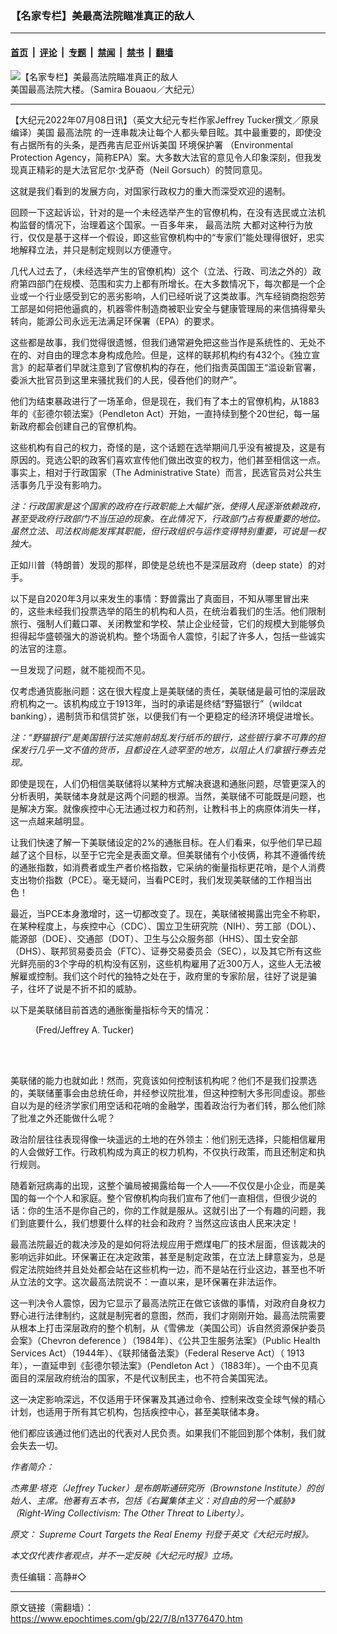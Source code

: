 ### 【名家专栏】美最高法院瞄准真正的敌人

---

#### [首页](../../../..?n13776470) &nbsp;|&nbsp; [评论](../../../../../epoch-comment?n13776470) &nbsp;|&nbsp; [专题](../../../../../epoch-special?n13776470) &nbsp;|&nbsp; [禁闻](../../../../../epoch-news?n13776470) &nbsp;|&nbsp; [禁书](../../../../../books?n13776470) &nbsp;|&nbsp; [翻墙](https://github.com/gfw-breaker/nogfw/blob/master/README.md?n13776470)


<div><img alt="【名家专栏】美最高法院瞄准真正的敌人" class="attachment-djy_600_400 size-djy_600_400 wp-post-image" src="https://i.epochtimes.com/assets/uploads/2022/07/id13776474-Washington_0A4A5602-1-700x420-600x400.jpg"/>
<div class="caption">
 美国最高法院大楼。（Samira Bouaou／大纪元）
</div></div><hr/><div class="post_content" id="artbody" itemprop="articleBody">
 <!-- article content begin -->
 <p>
  【大纪元2022年07月08日讯】（英文大纪元专栏作家Jeffrey Tucker撰文／原泉编译）美国
  <ok href="https://www.epochtimes.com/gb/tag/%E6%9C%80%E9%AB%98%E6%B3%95%E9%99%A2.html">
   最高法院
  </ok>
  的一连串裁决让每个人都头晕目眩。其中最重要的，即使没有占据所有的头条，是西弗吉尼亚州诉美国
  <ok href="https://www.epochtimes.com/gb/tag/%E7%8E%AF%E5%A2%83%E4%BF%9D%E6%8A%A4%E7%BD%B2.html">
   环境保护署
  </ok>
  （Environmental Protection Agency，简称EPA）案。大多数大法官的意见令人印象深刻，但我发现真正精彩的是大法官尼尔‧戈萨奇（Neil Gorsuch）的赞同意见。
 </p>
 <p>
  这就是我们看到的发展方向，对国家行政权力的重大而深受欢迎的遏制。
 </p>
 <p>
  回顾一下这起诉讼，针对的是一个未经选举产生的官僚机构，在没有选民或立法机构监督的情况下，治理着这个国家。一百多年来，
  <ok href="https://www.epochtimes.com/gb/tag/%E6%9C%80%E9%AB%98%E6%B3%95%E9%99%A2.html">
   最高法院
  </ok>
  大都对这种行为放行，仅仅是基于这样一个假设，即这些官僚机构中的“专家们”能处理得很好，忠实地解释立法，并只是制定规则以方便遵守。
 </p>
 <p>
  几代人过去了，（未经选举产生的官僚机构）这个（立法、行政、司法之外的）政府第四部门在规模、范围和实力上都有所增长。在大多数情况下，每次都是一个企业或一个行业感受到它的恶劣影响，人们已经听说了这类故事。汽车经销商抱怨劳工部是如何把他逼疯的，机器零件制造商被职业安全与健康管理局的来信搞得晕头转向，能源公司永远无法满足环保署（EPA）的要求。
 </p>
 <p>
  这些都是故事，我们觉得很遗憾，但我们通常避免把这些当作是系统性的、无处不在的、对自由的理念本身构成危险。但是，这样的联邦机构约有432个。《独立宣言》的起草者们早就注意到了官僚机构的存在，他们指责英国国王“滥设新官署，委派大批官员到这里来骚扰我们的人民，侵吞他们的财产”。
 </p>
 <p>
  他们为结束暴政进行了一场革命，但是现在，我们有了本土的官僚机构，从1883年的《彭德尔顿法案》（Pendleton Act）开始，一直持续到整个20世纪，每一届新政府都会创建自己的官僚机构。
 </p>
 <p>
  这些机构有自己的权力，奇怪的是，这个话题在选举期间几乎没有被提及，这是有原因的。竞选公职的政客们喜欢宣传他们做出改变的权力，他们甚至相信这一点。事实上，相对于行政国家（The Administrative State）而言，民选官员对公共生活事务几乎没有影响力。
 </p>
 <p>
  <em>
   注：行政国家是这个国家的政府在行政职能上大幅扩张，使得人民逐渐依赖政府，甚至受政府行政部门不当压迫的现象。在此情况下，行政部门占有极重要的地位。虽然立法、司法权尚能发挥其职能，但行政组织与运作变得特别重要，可说是一权独大。
  </em>
 </p>
 <p>
  正如川普（特朗普）发现的那样，即使是总统也不是深层政府（deep state）的对手。
 </p>
 <p>
  以下是自2020年3月以来发生的事情：野兽露出了真面目，不知从哪里冒出来的，这些未经我们投票选举的陌生的机构和人员，在统治着我们的生活。他们限制旅行、强制人们戴口罩、关闭教堂和学校、禁止企业经营，它们的规模大到能够负担得起华盛顿强大的游说机构。整个场面令人震惊，引起了许多人，包括一些诚实的法官的注意。
 </p>
 <p>
  一旦发现了问题，就不能视而不见。
 </p>
 <p>
  仅考虑通货膨胀问题：这在很大程度上是美联储的责任，美联储是最可怕的深层政府机构之一。该机构成立于1913年，当时的承诺是终结“野猫银行”（wildcat banking），遏制货币和信贷扩张，以便我们有一个更稳定的经济环境促进增长。
 </p>
 <p>
  <em>
   注：“野猫银行”是美国银行法实施前胡乱发行纸币的银行，这些银行拿不可靠的担保发行几乎一文不值的货币，且都设在人迹罕至的地方，以阻止人们拿银行券去兑现。
  </em>
 </p>
 <p>
  即使是现在，人们仍相信美联储将以某种方式解决衰退和通胀问题，尽管更深入的分析表明，美联储本身就是这两个问题的根源。当然，美联储不可能既是问题，也是解决方案。就像疾控中心无法通过权力和药剂，让教科书上的病原体消失一样，这一点越来越明显。
 </p>
 <p>
  让我们快速了解一下美联储设定的2%的通胀目标。在人们看来，似乎他们早已超越了这个目标，以至于它完全是表面文章。但美联储有个小伎俩，称其不遵循传统的通胀指数，如消费者或生产者价格指数，它采纳的衡量指标更花哨，是个人消费支出物价指数（PCE）。毫无疑问，当看PCE时，我们发现美联储的工作相当出色！
 </p>
 <p>
  最近，当PCE本身激增时，这一切都改变了。现在，美联储被揭露出完全不称职，在某种程度上，与疾控中心（CDC）、国立卫生研究院（NIH）、劳工部（DOL）、能源部（DOE）、交通部（DOT）、卫生与公众服务部（HHS）、国土安全部（DHS）、联邦贸易委员会（FTC）、证券交易委员会（SEC），以及其它所有这些光鲜亮丽的3个字母的机构没有区别，这些机构雇用了近300万人，这些人无法被解雇或控制。我们这个时代的独特之处在于，政府里的专家阶层，往好了说是骗子，往坏了说是不折不扣的威胁。
 </p>
 <p>
  以下是美联储目前首选的通胀衡量指标今天的情况：
 </p>
 <figure aria-describedby="caption-attachment-13776478" class="wp-caption aligncenter" id="attachment_13776478" style="width: 597px">
  <ok href=" https://i.epochtimes.com/assets/uploads/2022/07/id13776478-1-JAT-2022.07.01-1200x660-450x248.png" rel="noreferrer noopener" target="_blank">
   <img alt="" class="wp-image-13776478" src="https://i.epochtimes.com/assets/uploads/2022/07/id13776478-1-JAT-2022.07.01-1200x660-450x248.png"/>
  </ok>
  <br/><figcaption class="wp-caption-text" id="caption-attachment-13776478">
   (Fred/Jeffrey A. Tucker)
  </figcaption><br/>
 </figure><br/>
 <p>
  美联储的能力也就如此！然而，究竟该如何控制该机构呢？他们不是我们投票选的，美联储董事会由总统任命，并经参议院批准，但这种控制大多形同虚设。那些自以为是的经济学家们用空话和花哨的金融学，围着政治行为者们转，那么他们除了批准之外还能做什么呢？
 </p>
 <p>
  政治阶层往往表现得像一块遥远的土地的在外领主：他们别无选择，只能相信雇用的人会做好工作。行政机构成为真正的权力机构，不仅执行政策，而且还制定和执行规则。
 </p>
 <p>
  随着新冠病毒的出现，这整个骗局被揭露给每一个人——不仅仅是小企业，而是美国的每一个个人和家庭。整个官僚机构向我们宣布了他们一直相信，但很少说的话：你的生活不是你自己的，你的工作就是服从。这就引出了一个有趣的问题，我们到底要什么，我们想要什么样的社会和政府？当然这应该由人民来决定！
 </p>
 <p>
  最高法院最近的裁决涉及的是如何将法规应用于燃煤电厂的技术层面，但该裁决的影响远非如此。环保署正在决定政策，甚至是制定政策，在立法上肆意妄为，总是假定法院始终并且处处都会站在这些机构一边，而不是站在行业这边，甚至也不听从立法的文字。这次最高法院说不：一直以来，是环保署在非法运作。
 </p>
 <p>
  这一判决令人震惊，因为它显示了最高法院正在做它该做的事情，对政府自身权力野心进行法律制约，这就是制宪者的意图，然而，我们才刚刚开始。最高法院需要从根本上打击深层政府的整个机制，从《雪佛龙（美国公司）诉自然资源保护委员会案》（Chevron deference ）（1984年）、《公共卫生服务法案》（Public Health Services Act）（1944年）、《联邦储备法案》（Federal Reserve Act）（ 1913年），一直延申到《彭德尔顿法案》（Pendleton Act ）（1883年）。一个由不见真面目的深层政府统治的国家，不是代议制民主，也不符合美国宪法。
 </p>
 <p>
  这一决定影响深远，不仅适用于环保署及其通过命令、控制来改变全球气候的精心计划，也适用于所有其它机构，包括疾控中心，甚至美联储本身。
 </p>
 <p>
  他们都应该通过他们选出的代表对人民负责。如果我们不能回到那个体制，我们就会失去一切。
 </p>
 <p>
  <em>
   作者简介：
  </em>
 </p>
 <p>
  <em>
   杰弗里‧塔克（Jeffrey Tucker）是布朗斯通研究所（Brownstone Institute）的创始人、主席。他著有五本书，包括《右翼集体主义：对自由的另一个威胁》（Right-Wing Collectivism: The Other Threat to Liberty）。
  </em>
 </p>
 <p>
  <em>
   原文：
   <ok href="https://www.theepochtimes.com/supreme-court-targets-the-real-enemy_4571651.html">
    Supreme Court Targets the Real Enemy
   </ok>
   刊登于英文《大纪元时报》。
  </em>
 </p>
 <p>
  <em>
   本文仅代表作者观点，并不一定反映《大纪元时报》立场。
  </em>
 </p>
 <p>
  责任编辑：高静#◇
 </p>
 <!-- article content end -->
 <div id="below_article_ad">
 </div>
</div>


---

原文链接（需翻墙）：https://www.epochtimes.com/gb/22/7/8/n13776470.htm